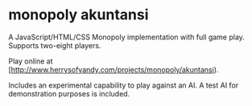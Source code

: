 # monopoly akuntansi
A JavaScript/HTML/CSS Monopoly implementation with full game play. Supports two-eight players.

Play online at [http://www.herrysofyandy.com/projects/monopoly/akuntansi).

Includes an experimental capability to play against an AI. A test AI for demonstration purposes is included.
